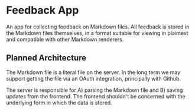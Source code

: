 # Feedback App

An app for collecting feedback on Markdown files. All feedback is stored in the
Markdown files themselves, in a format suitable for viewing in plaintext and
compatible with other Markdown renderers.

## Planned Architecture

The Markdown file is a literal file on the server. In the long term we may
support getting the file via an OAuth integration, principally with Github.

The server is responsible for A) parsing the Markdown file and B) saving updates
from the frontend. The frontend shouldn't be concerned with the underlying form
in which the data is stored.
